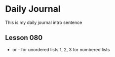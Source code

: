 # Daily Journal 

This is my daily journal intro sentence 

## Lesson 080


* or - for unordered lists
1, 2, 3 for numbered lists 
